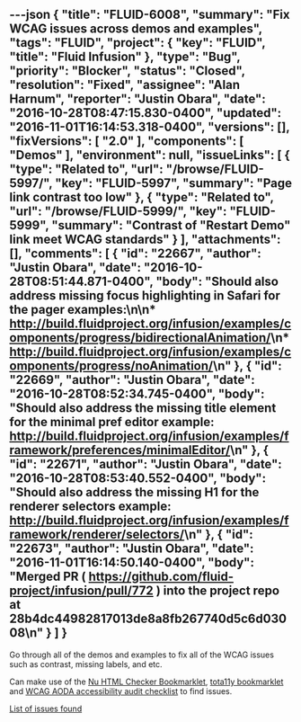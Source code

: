 ---json
{
  "title": "FLUID-6008",
  "summary": "Fix WCAG issues across demos and examples",
  "tags": "FLUID",
  "project": {
    "key": "FLUID",
    "title": "Fluid Infusion"
  },
  "type": "Bug",
  "priority": "Blocker",
  "status": "Closed",
  "resolution": "Fixed",
  "assignee": "Alan Harnum",
  "reporter": "Justin Obara",
  "date": "2016-10-28T08:47:15.830-0400",
  "updated": "2016-11-01T16:14:53.318-0400",
  "versions": [],
  "fixVersions": [
    "2.0"
  ],
  "components": [
    "Demos"
  ],
  "environment": null,
  "issueLinks": [
    {
      "type": "Related to",
      "url": "/browse/FLUID-5997/",
      "key": "FLUID-5997",
      "summary": "Page link contrast too low"
    },
    {
      "type": "Related to",
      "url": "/browse/FLUID-5999/",
      "key": "FLUID-5999",
      "summary": "Contrast of \"Restart Demo\" link meet WCAG standards"
    }
  ],
  "attachments": [],
  "comments": [
    {
      "id": "22667",
      "author": "Justin Obara",
      "date": "2016-10-28T08:51:44.871-0400",
      "body": "Should also address missing focus highlighting in Safari for the pager examples:\n\n* <http://build.fluidproject.org/infusion/examples/components/progress/bidirectionalAnimation/>\n* <http://build.fluidproject.org/infusion/examples/components/progress/noAnimation/>\n"
    },
    {
      "id": "22669",
      "author": "Justin Obara",
      "date": "2016-10-28T08:52:34.745-0400",
      "body": "Should also address the missing title element for the minimal pref editor example: <http://build.fluidproject.org/infusion/examples/framework/preferences/minimalEditor/>\n"
    },
    {
      "id": "22671",
      "author": "Justin Obara",
      "date": "2016-10-28T08:53:40.552-0400",
      "body": "Should also address the missing H1 for the renderer selectors example: <http://build.fluidproject.org/infusion/examples/framework/renderer/selectors/>\n"
    },
    {
      "id": "22673",
      "author": "Justin Obara",
      "date": "2016-11-01T16:14:50.140-0400",
      "body": "Merged PR ( <https://github.com/fluid-project/infusion/pull/772> ) into the project repo at 28b4dc44982817013de8a8fb267740d5c6d03008\n"
    }
  ]
}
---
Go through all of the demos and examples to fix all of the WCAG issues such as contrast, missing labels, and etc.&#x20;

Can make use of the [Nu HTML Checker Bookmarklet](https://validator.w3.org/nu/about.html), [tota11y bookmarklet](http://khan.github.io/tota11y) and [WCAG AODA accessibility audit checklist](https://docs.google.com/document/d/1IC6Y1H0VDLdjp2CaL_vz2EmniO5Jst5YJ1TIEF_8sb0/edit?usp=sharing) to find issues.&#x20;

[List of issues found](https://docs.google.com/document/d/1dDEXVDnB-HGpbVkXc6ruVmKsKzAAZ2MqqG3Ymy_UW-k/edit?usp=sharing)

        